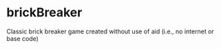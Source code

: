 # brickBreaker
Classic brick breaker game created without use of aid (i.e., no internet or base code)
